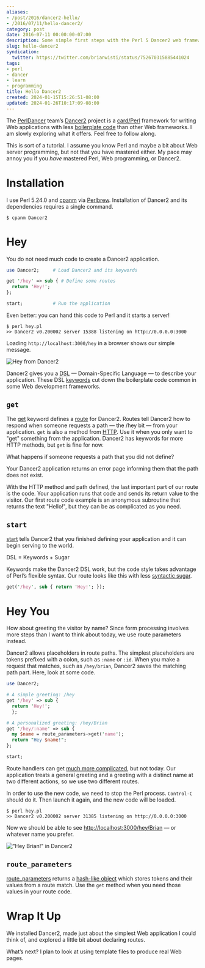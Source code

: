 ```yaml
---
aliases:
- /post/2016/dancer2-hello/
- /2016/07/11/hello-dancer2/
category: post
date: 2016-07-11 00:00:00-07:00
description: Some simple first steps with the Perl 5 Dancer2 web framework
slug: hello-dancer2
syndication:
  twitter: https://twitter.com/brianwisti/status/752670315885441024
tags:
- perl
- dancer
- learn
- programming
title: Hello Dancer2
created: 2024-01-15T15:26:51-08:00
updated: 2024-01-26T10:17:09-08:00
---
```


The [PerlDancer](https://github.com/PerlDancer/) team’s [Dancer2](https://metacpan.org/pod/Dancer2) project is a [card/Perl](../../../card/Perl.md) framework for writing Web applications with less [boilerplate code](https://en.wikipedia.org/wiki/Boilerplate_code) than other Web frameworks. I am slowly exploring what it offers. Feel free to follow along.

This is sort of a tutorial. I assume you know Perl and maybe a bit about Web server programming, but not that you have mastered either. My pace may annoy you if you *have* mastered Perl, Web programming, or Dancer2.

# Installation

I use Perl 5.24.0 and [cpanm](https://metacpan.org/pod/App::cpanminus) via [Perlbrew](http://perlbrew.pl/). Installation of Dancer2 and its dependencies requires a single command.

````
$ cpanm Dancer2
````

# Hey

You do not need much code to create a Dancer2 application.

````perl
use Dancer2;     # Load Dancer2 and its keywords

get '/hey' => sub { # Define some routes
  return 'Hey!';
};

start;           # Run the application
````

Even better: you can hand this code to Perl and it starts a server!

````
$ perl hey.pl
>> Dancer2 v0.200002 server 15388 listening on http://0.0.0.0:3000
````

Loading `http://localhost:3000/hey` in a browser shows our simple message.

![Hey from Dancer2](attachments/img/2016/dancer2-hey.png "Hey from Dancer2!")

Dancer2 gives you a [DSL](https://en.wikipedia.org/wiki/Domain-specific_language) — Domain-Specific Language — to describe your application. These DSL [keywords](https://metacpan.org/pod/distribution/Dancer2/lib/Dancer2/Manual.pod#DSL-KEYWORDS) cut down the boilerplate code common in some Web development frameworks.

## `get`

The [get](https://metacpan.org/pod/distribution/Dancer2/lib/Dancer2/Manual.pod#get) keyword defines a [route](https://metacpan.org/pod/Dancer2::Core::Route) for Dancer2. Routes tell Dancer2 how to respond when someone requests a path — the /hey bit — from your application. `get` is also a method from [HTTP](https://en.wikipedia.org/wiki/Hypertext_Transfer_Protocol). Use it when you only want to "get" something from the application. Dancer2 has keywords for more HTTP methods, but `get` is fine for now.

What happens if someone requests a path that you did not define?

Your Dancer2 application returns an error page informing them that the path does not exist.

With the HTTP method and path defined, the last important part of our route is the code. Your application runs that code and sends its return value to the visitor. Our first route code example is an anonymous subroutine that returns the text "Hello!", but they can be as complicated as you need.

## `start`

[start](https://metacpan.org/pod/distribution/Dancer2/lib/Dancer2/Manual.pod#start) tells Dancer2 that you finished defining your application and it can begin serving to the world.

DSL = Keywords + Sugar

Keywords make the Dancer2 DSL work, but the code style takes advantage of Perl’s flexible syntax. Our route looks like this with less [syntactic sugar](https://en.wikipedia.org/wiki/Syntactic_sugar).

````perl
get('/hey', sub { return 'Hey!'; });
````

# Hey You

How about greeting the visitor by name? Since form processing involves more steps than I want to think about today, we use route parameters instead.

Dancer2 allows placeholders in route paths. The simplest placeholders are tokens prefixed with a colon, such as `:name` or `:id`. When you make a request that matches, such as `/hey/brian`, Dancer2 saves the matching path part. Here, look at some code.

````perl
use Dancer2;

# A simple greeting: /hey
get '/hey' => sub {
  return 'Hey!';
  };

# A personalized greeting: /hey/Brian
get '/hey/:name' => sub {
  my $name = route_parameters->get('name');
  return "Hey $name!";
};

start;
````

Route handlers can get [much more complicated](https://metacpan.org/pod/distribution/Dancer2/lib/Dancer2/Manual.pod#Route-Handlers), but not today. Our application treats a general greeting and a greeting with a distinct name at two different actions, so we use two different routes.

In order to use the new code, we need to stop the Perl process. `Control-C` should do it. Then launch it again, and the new code will be loaded.

````
$ perl hey.pl
>> Dancer2 v0.200002 server 31385 listening on http://0.0.0.0:3000
````

Now we should be able to see <http://localhost:3000/hey/Brian> — or whatever name you prefer.

!["Hey Brian!" in Dancer2](attachments/img/2016/dancer2-hey-brian.png)

## `route_parameters`

[route\_parameters](https://metacpan.org/pod/distribution/Dancer2/lib/Dancer2/Manual.pod#route_parameters) returns a [hash-like object](https://metacpan.org/pod/Hash::MultiValue) which stores tokens and their values from a route match. Use the `get` method when you need those values in your route code.

# Wrap It Up

We installed Dancer2, made just about the simplest Web application I could think of, and explored a little bit about declaring routes.

What’s next? I plan to look at using template files to produce real Web pages.

